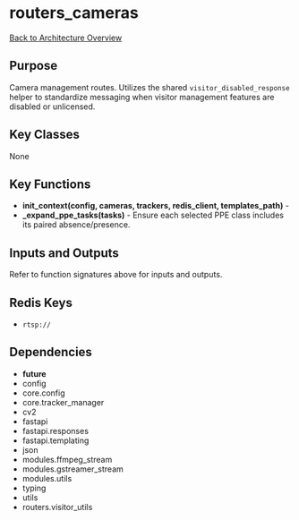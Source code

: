 # routers_cameras
[Back to Architecture Overview](../README.md)

## Purpose
Camera management routes. Utilizes the shared
`visitor_disabled_response` helper to standardize messaging when visitor
management features are disabled or unlicensed.

## Key Classes
None

## Key Functions
- **init_context(config, cameras, trackers, redis_client, templates_path)** - 
- **_expand_ppe_tasks(tasks)** - Ensure each selected PPE class includes its paired absence/presence.

## Inputs and Outputs
Refer to function signatures above for inputs and outputs.

## Redis Keys
- `rtsp://`

## Dependencies
- __future__
- config
- core.config
- core.tracker_manager
- cv2
- fastapi
- fastapi.responses
- fastapi.templating
- json
- modules.ffmpeg_stream
- modules.gstreamer_stream
- modules.utils
- typing
- utils
- routers.visitor_utils
